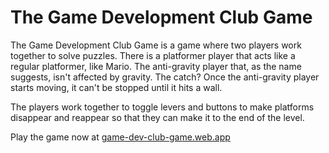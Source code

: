 # The Game Development Club Game

The Game Development Club Game is a game where two players work together to solve puzzles. There is a platformer player that acts like a regular platformer, like Mario. The anti-gravity player that, as the name suggests, isn't affected by gravity. The catch? Once the anti-gravity player starts moving, it can't be stopped until it hits a wall.

The players work together to toggle levers and buttons to make platforms disappear and reappear so that they can make it to the end of the level.

Play the game now at [game-dev-club-game.web.app](game-dev-club-game.web.app)